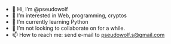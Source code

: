 - 👋 Hi, I’m @pseudowolf
- 👀 I’m interested in Web, programming, cryptos
- 🌱 I’m currently learning Python
- 💞️ I’m not looking to collaborate on for a while.
- 📫 How to reach me: send e-mail to pseudowolf.s@gmail.com

<!---
pseudowolf/pseudowolf is a ✨ special ✨ repository because its `README.md` (this file) appears on your GitHub profile.
You can click the Preview link to take a look at your changes.
--->
